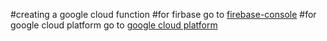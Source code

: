 #creating a google cloud function
#for firbase go to 
[firebase-console](https://console.firebase.google.com)
#for google cloud platform go to
[google cloud platform](https://console.cloud.google.com)